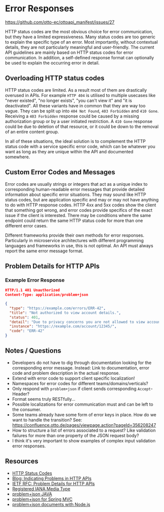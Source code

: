 # Error Responses

https://github.com/otto-ec/ottoapi_manifest/issues/27

HTTP status codes are the most obvious choice for error communication, but they have a limited expressiveness. Many status codes are too generic to explain the specific type of an error. Most importantly, without contextual details, they are not particularly meaningful and user-friendly.
The current API guidelines are mainly based on HTTP status codes for error communication. In addition, a self-defined response format can optionally be used to explain the occurring error in detail.

## Overloading HTTP status codes

HTTP status codes are limited. As a result most of them are drastically overused in APIs. For example `HTTP 404` is utilised to multiple usecases like "never existed", "no longer exists", "you can't view it" and "it is deactivated". All these variants have in common that they are way too vague. They can be split up into `404 Not Found`, `403 Forbidden` and `410 Gone`. Receiving a `403 Forbidden` response could be caused by a missing authorization group or by a user initiated restriction. A `410 Gone` response could be due to deletion of that resource, or it could be down to the removal of an entire content group.

In all of these situations, the ideal solution is to complement the HTTP status code with a service specific error code, which can be whatever you want as long as they are unique within the API and documented somewhere.

## Custom Error Codes and Messages

Error codes are usually strings or integers that act as a unique index to corresponding human-readable error messages that provide detailed information about specific error situations.
They may sound like HTTP status codes, but are application specific and may or may not have anything to do with HTTP response codes. HTTP 4xx and 5xx codes show the client that something got wrong, and error codes provide specifics of the exact issue if the client is interested. There may be conditions where the same endpoint could return the same HTTP status code for more than one different error cases.

Different frameworks provide their own methods for error responses. Particularly in microservice architectures with different programming languages and frameworks in use, this is not optimal. An API must always report the same error message format.

## Problem Details for HTTP APIs

### Example Error Response

```json
HTTP/1.1 401 Unauthorized
Content-Type: application/problem+json

{
  "type": "https://example.com/errors/ERR-42",
  "title": "Not authorized to view account details.",
  "status": 401,
  "detail": "Due to privacy concerns you are not allowed to view account details of others.",
  "instance": "https://example.com/account/12345/",
  "code": "ERR-42"
}
```

## Notes / Questions

- Developers do not have to dig through documentation looking for the corresponding error message. Instead: Link to documentation, error code and problem description in the actual response.
- Extend with error code to support client specific localization!
- Namespaces for error codes for different teams/domains/verticals?
- Only respond with `problem+json` if client sends corresponding `Accept`-Header?
- Format seems truly RESTfully...
- Possible localizations for error communication must and can be left to the consumer.
- Some teams already have some form of error keys in place. How do we want to handle the transition? See: https://confluence.otto.de/pages/viewpage.action?pageId=356208247
- How to structure a list of errors associated to a request? Like validation failures for more than one property of the JSON request body?
- I think it's very important to show examples of complex input validation error responses.

## Resources

- [HTTP Status Codes](https://httpstatuses.com)
- [Blog: Indicating Problems in HTTP APIs](https://www.mnot.net/blog/2013/05/15/http_problem)
- [IETF RFC: Problem Details for HTTP APIs](https://tools.ietf.org/html/rfc7807)
- [Registered IANA Media Type](https://www.iana.org/assignments/media-types/application/problem+json)
- [problem+json JAVA](https://github.com/zalando/problem)
- [problem+json for Spring MVC](https://github.com/zalando/problem-spring-web)
- [problem+json documents with Node.js](https://www.npmjs.com/package/problem-json)
